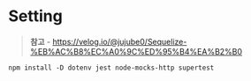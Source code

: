 # Setting

> **참고** - https://velog.io/@jujube0/Sequelize-%EB%AC%B8%EC%A0%9C%ED%95%B4%EA%B2%B0

```
npm install -D dotenv jest node-mocks-http supertest
```

